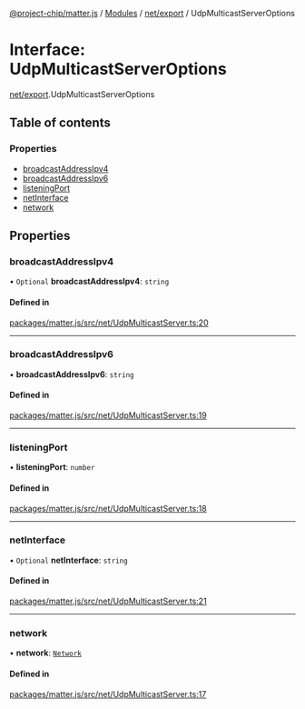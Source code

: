 [@project-chip/matter.js](../README.md) / [Modules](../modules.md) / [net/export](../modules/net_export.md) / UdpMulticastServerOptions

# Interface: UdpMulticastServerOptions

[net/export](../modules/net_export.md).UdpMulticastServerOptions

## Table of contents

### Properties

- [broadcastAddressIpv4](net_export.UdpMulticastServerOptions.md#broadcastaddressipv4)
- [broadcastAddressIpv6](net_export.UdpMulticastServerOptions.md#broadcastaddressipv6)
- [listeningPort](net_export.UdpMulticastServerOptions.md#listeningport)
- [netInterface](net_export.UdpMulticastServerOptions.md#netinterface)
- [network](net_export.UdpMulticastServerOptions.md#network)

## Properties

### broadcastAddressIpv4

• `Optional` **broadcastAddressIpv4**: `string`

#### Defined in

[packages/matter.js/src/net/UdpMulticastServer.ts:20](https://github.com/project-chip/matter.js/blob/5f71eedebdb9fa54338bde320c311bb359b7455d/packages/matter.js/src/net/UdpMulticastServer.ts#L20)

___

### broadcastAddressIpv6

• **broadcastAddressIpv6**: `string`

#### Defined in

[packages/matter.js/src/net/UdpMulticastServer.ts:19](https://github.com/project-chip/matter.js/blob/5f71eedebdb9fa54338bde320c311bb359b7455d/packages/matter.js/src/net/UdpMulticastServer.ts#L19)

___

### listeningPort

• **listeningPort**: `number`

#### Defined in

[packages/matter.js/src/net/UdpMulticastServer.ts:18](https://github.com/project-chip/matter.js/blob/5f71eedebdb9fa54338bde320c311bb359b7455d/packages/matter.js/src/net/UdpMulticastServer.ts#L18)

___

### netInterface

• `Optional` **netInterface**: `string`

#### Defined in

[packages/matter.js/src/net/UdpMulticastServer.ts:21](https://github.com/project-chip/matter.js/blob/5f71eedebdb9fa54338bde320c311bb359b7455d/packages/matter.js/src/net/UdpMulticastServer.ts#L21)

___

### network

• **network**: [`Network`](../classes/net_export.Network.md)

#### Defined in

[packages/matter.js/src/net/UdpMulticastServer.ts:17](https://github.com/project-chip/matter.js/blob/5f71eedebdb9fa54338bde320c311bb359b7455d/packages/matter.js/src/net/UdpMulticastServer.ts#L17)
